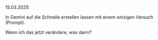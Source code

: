 

15.03.2025:

In Gemini auf die Schnelle erstellen lassen mit einem einzigen Versuch (Prompt).



Wenn ich das jetzt verändere, was dann?